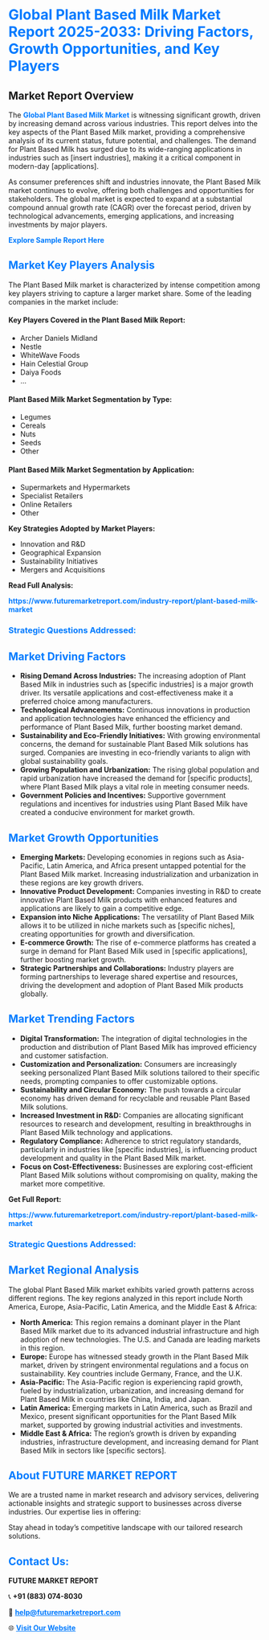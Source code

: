 <h1 style="color: #007BFF;">Global Plant Based Milk Market Report 2025-2033: Driving Factors, Growth Opportunities, and Key Players</h1>

<section id="overview">
<h2>Market Report Overview</h2>
<p>The <a href="https://www.futuremarketreport.com/industry-report/plant-based-milk-market" style="color: #007BFF; text-decoration: none;"><strong>Global Plant Based Milk Market</strong></a> is witnessing significant growth, driven by increasing demand across various industries. This report delves into the key aspects of the Plant Based Milk market, providing a comprehensive analysis of its current status, future potential, and challenges. The demand for Plant Based Milk has surged due to its wide-ranging applications in industries such as [insert industries], making it a critical component in modern-day [applications].</p>
<p>As consumer preferences shift and industries innovate, the Plant Based Milk market continues to evolve, offering both challenges and opportunities for stakeholders. The global market is expected to expand at a substantial compound annual growth rate (CAGR) over the forecast period, driven by technological advancements, emerging applications, and increasing investments by major players.</p>
</section>

<section id="overview">
<p><a href="https://www.futuremarketreport.com/request-sample/reportId=102578" style="color: #007BFF; text-decoration: none;"><strong>Explore Sample Report Here</strong></a></p>
</section>

<section id="key-players">
<h2 style="color: #007BFF;">Market Key Players Analysis</h2>
<p>The Plant Based Milk market is characterized by intense competition among key players striving to capture a larger market share. Some of the leading companies in the market include:</p>
<h4>Key Players Covered in the Plant Based Milk Report:</h4>
<ul><li>Archer Daniels Midland</li><li>Nestle</li><li>WhiteWave Foods</li><li>Hain Celestial Group</li><li>Daiya Foods</li><li>...</li></ul>
<h4>Plant Based Milk Market Segmentation by Type:</h4>
<ul><li>Legumes</li><li>Cereals</li><li>Nuts</li><li>Seeds</li><li>Other</li></ul>

<h4>Plant Based Milk Market Segmentation by Application:</h4>
<ul><li>Supermarkets and Hypermarkets</li><li>Specialist Retailers</li><li>Online Retailers</li><li>Other</li></ul>
<p><strong>Key Strategies Adopted by Market Players:</strong></p>
<ul>
<li>Innovation and R&D</li>
<li>Geographical Expansion</li>
<li>Sustainability Initiatives</li>
<li>Mergers and Acquisitions</li>
</ul>
</section>

<section>
<p><strong>Read Full Analysis: </strong></p><a href="https://www.futuremarketreport.com/industry-report/plant-based-milk-market" style="color: #007BFF; text-decoration: none;"><strong>https://www.futuremarketreport.com/industry-report/plant-based-milk-market</strong></a>
<h3 style="color: #007BFF;">Strategic Questions Addressed:</h3>
</section>

<section id="driving-factors">
<h2 style="color: #007BFF;">Market Driving Factors</h2>
<ul>
<li><strong>Rising Demand Across Industries:</strong> The increasing adoption of Plant Based Milk in industries such as [specific industries] is a major growth driver. Its versatile applications and cost-effectiveness make it a preferred choice among manufacturers.</li>
<li><strong>Technological Advancements:</strong> Continuous innovations in production and application technologies have enhanced the efficiency and performance of Plant Based Milk, further boosting market demand.</li>
<li><strong>Sustainability and Eco-Friendly Initiatives:</strong> With growing environmental concerns, the demand for sustainable Plant Based Milk solutions has surged. Companies are investing in eco-friendly variants to align with global sustainability goals.</li>
<li><strong>Growing Population and Urbanization:</strong> The rising global population and rapid urbanization have increased the demand for [specific products], where Plant Based Milk plays a vital role in meeting consumer needs.</li>
<li><strong>Government Policies and Incentives:</strong> Supportive government regulations and incentives for industries using Plant Based Milk have created a conducive environment for market growth.</li>
</ul>
</section>

<section id="growth-opportunities">
<h2 style="color: #007BFF;">Market Growth Opportunities</h2>
<ul>
<li><strong>Emerging Markets:</strong> Developing economies in regions such as Asia-Pacific, Latin America, and Africa present untapped potential for the Plant Based Milk market. Increasing industrialization and urbanization in these regions are key growth drivers.</li>
<li><strong>Innovative Product Development:</strong> Companies investing in R&D to create innovative Plant Based Milk products with enhanced features and applications are likely to gain a competitive edge.</li>
<li><strong>Expansion into Niche Applications:</strong> The versatility of Plant Based Milk allows it to be utilized in niche markets such as [specific niches], creating opportunities for growth and diversification.</li>
<li><strong>E-commerce Growth:</strong> The rise of e-commerce platforms has created a surge in demand for Plant Based Milk used in [specific applications], further boosting market growth.</li>
<li><strong>Strategic Partnerships and Collaborations:</strong> Industry players are forming partnerships to leverage shared expertise and resources, driving the development and adoption of Plant Based Milk products globally.</li>
</ul>
</section>

<section id="trending-factors">
<h2 style="color: #007BFF;">Market Trending Factors</h2>
<ul>
<li><strong>Digital Transformation:</strong> The integration of digital technologies in the production and distribution of Plant Based Milk has improved efficiency and customer satisfaction.</li>
<li><strong>Customization and Personalization:</strong> Consumers are increasingly seeking personalized Plant Based Milk solutions tailored to their specific needs, prompting companies to offer customizable options.</li>
<li><strong>Sustainability and Circular Economy:</strong> The push towards a circular economy has driven demand for recyclable and reusable Plant Based Milk solutions.</li>
<li><strong>Increased Investment in R&D:</strong> Companies are allocating significant resources to research and development, resulting in breakthroughs in Plant Based Milk technology and applications.</li>
<li><strong>Regulatory Compliance:</strong> Adherence to strict regulatory standards, particularly in industries like [specific industries], is influencing product development and quality in the Plant Based Milk market.</li>
<li><strong>Focus on Cost-Effectiveness:</strong> Businesses are exploring cost-efficient Plant Based Milk solutions without compromising on quality, making the market more competitive.</li>
</ul>
</section>

<section>
<p><strong>Get Full Report: </strong></p><a href="https://www.futuremarketreport.com/industry-report/plant-based-milk-market" style="color: #007BFF; text-decoration: none;"><strong>https://www.futuremarketreport.com/industry-report/plant-based-milk-market</strong></a>
<h3 style="color: #007BFF;">Strategic Questions Addressed:</h3>
</section>


<section id="regional-analysis">
<h2 style="color: #007BFF;">Market Regional Analysis</h2>
<p>The global Plant Based Milk market exhibits varied growth patterns across different regions. The key regions analyzed in this report include North America, Europe, Asia-Pacific, Latin America, and the Middle East & Africa:</p>
<ul>
<li><strong>North America:</strong> This region remains a dominant player in the Plant Based Milk market due to its advanced industrial infrastructure and high adoption of new technologies. The U.S. and Canada are leading markets in this region.</li>
<li><strong>Europe:</strong> Europe has witnessed steady growth in the Plant Based Milk market, driven by stringent environmental regulations and a focus on sustainability. Key countries include Germany, France, and the U.K.</li>
<li><strong>Asia-Pacific:</strong> The Asia-Pacific region is experiencing rapid growth, fueled by industrialization, urbanization, and increasing demand for Plant Based Milk in countries like China, India, and Japan.</li>
<li><strong>Latin America:</strong> Emerging markets in Latin America, such as Brazil and Mexico, present significant opportunities for the Plant Based Milk market, supported by growing industrial activities and investments.</li>
<li><strong>Middle East & Africa:</strong> The region’s growth is driven by expanding industries, infrastructure development, and increasing demand for Plant Based Milk in sectors like [specific sectors].</li>
</ul>
</section>

<footer>
<h2 style="color: #007BFF;">About FUTURE MARKET REPORT</h2>
<p>We are a trusted name in market research and advisory services, delivering actionable insights and strategic support to businesses across diverse industries. Our expertise lies in offering:</p>

<p>Stay ahead in today’s competitive landscape with our tailored research solutions.</p>

<h2 style="color: #007BFF;">Contact Us:</h2>
<p><strong>FUTURE MARKET REPORT</strong></p>
<p>📞 <strong>+91 (883) 074-8030</strong></p>
<p>📧 <strong><a href="mailto:help@futuremarketreport.com" style="color: #007BFF;">help@futuremarketreport.com</a></strong></p>
<p>🌐 <strong><a href="https://www.futuremarketreport.com/" style="color: #007BFF;">Visit Our Website</a></strong></p>
</footer>